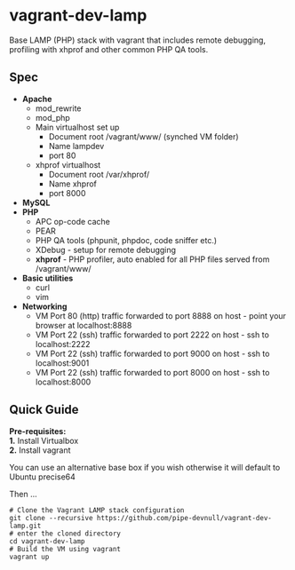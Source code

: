 vagrant-dev-lamp
================

Base LAMP (PHP) stack with vagrant that includes remote debugging, profiling with xhprof and other common PHP QA tools.

## Spec

* __Apache__
    * mod_rewrite  
    * mod_php  
    * Main virtualhost set up  
        * Document root /vagrant/www/ (synched VM folder)
        * Name lampdev
        * port 80
    * xhprof virtualhost  
        * Document root /var/xhprof/ 
        * Name xhprof
        * port 8000
* __MySQL__
* __PHP__
    * APC op-code cache  
    * PEAR  
    * PHP QA tools (phpunit, phpdoc, code sniffer etc.)  
    * XDebug - setup for remote debugging
    * __xhprof__ - PHP profiler, auto enabled for all PHP files served from /vagrant/www/
* __Basic utilities__  
    * curl  
    * vim
* __Networking__
    * VM Port 80 (http) traffic forwarded to port 8888 on host - point your browser at localhost:8888
    * VM Port 22 (ssh) traffic forwarded to port 2222 on host - ssh to localhost:2222 
    * VM Port 22 (ssh) traffic forwarded to port 9000 on host - ssh to localhost:9001 
    * VM Port 22 (ssh) traffic forwarded to port 8000 on host - ssh to localhost:8000 


## Quick Guide

__Pre-requisites:__  
__1.__ Install Virtualbox  
__2.__ Install vagrant  

You can use an alternative base box if you wish otherwise it will default to Ubuntu precise64 

Then ...
    
    # Clone the Vagrant LAMP stack configuration
    git clone --recursive https://github.com/pipe-devnull/vagrant-dev-lamp.git
    # enter the cloned directory
    cd vagrant-dev-lamp
    # Build the VM using vagrant
    vagrant up